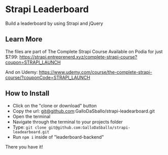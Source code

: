 # Strapi Leaderboard

Build a leaderboard by using Strapi and jQuery

## Learn More

The files are part of The Complete Strapi Course
Available on Podia for just $7.99: https://strapi.entreprenerd.xyz/complete-strapi-course?coupon=STRAPI_LAUNCH

And on Udemy: https://www.udemy.com/course/the-complete-strapi-course/?couponCode=STRAPI_LAUNCH

## How to Install

- Click on the "clone or download" button
- Copy the url: git@github.com:GalloDaSballo/strapi-leadearboard.git
- Open the terminal
- Navigate through the terminal to your projects folder
- Type: ``` git clone git@github.com:GalloDaSballo/strapi-leadearboard.git ```
- Run ``` npm i ``` inside of "leaderboard-backend"

There you have it!

